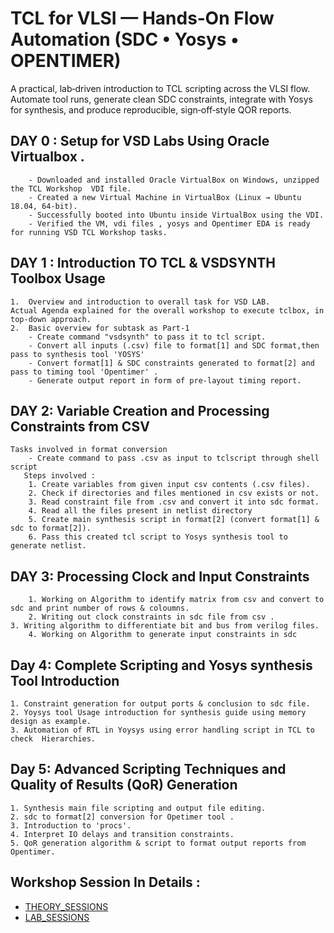 # TCL for VLSI — Hands‑On Flow Automation (SDC • Yosys • OPENTIMER)
A practical, lab‑driven introduction to TCL scripting across the VLSI flow. Automate tool runs, generate clean SDC constraints, integrate with Yosys for synthesis, and produce reproducible, sign‑off‑style QOR reports. 

## DAY 0 : Setup for VSD Labs Using Oracle Virtualbox .
        - Downloaded and installed Oracle VirtualBox on Windows, unzipped the TCL Workshop  VDI file.
        - Created a new Virtual Machine in VirtualBox (Linux → Ubuntu 18.04, 64-bit). 
        - Successfully booted into Ubuntu inside VirtualBox using the VDI.
        - Verified the VM, vdi files , yosys and Opentimer EDA is ready for running VSD TCL Workshop tasks.

## DAY 1 : Introduction TO TCL & VSDSYNTH Toolbox Usage 
    1.  Overview and introduction to overall task for VSD LAB.
	Actual Agenda explained for the overall workshop to execute tclbox, in top-down approach.
    2.  Basic overview for subtask as Part-1
        - Create command "vsdsynth" to pass it to tcl script. 
        - Convert all inputs (.csv) file to format[1] and SDC format,then pass to synthesis tool 'YOSYS'
        - Convert format[1] & SDC constraints generated to format[2] and pass to timing tool 'Opentimer' .
        - Generate output report in form of pre-layout timing report. 

## DAY 2: Variable Creation and Processing Constraints from CSV
   	Tasks involved in format conversion 
        - Create command to pass .csv as input to tclscript through shell script
	   Steps involved : 
        1. Create variables from given input csv contents (.csv files).
        2. Check if directories and files mentioned in csv exists or not.
        3. Read constraint file from .csv and convert it into sdc format. 
        4. Read all the files present in netlist directory 
        5. Create main synthesis script in format[2] (convert format[1] & sdc to format[2]). 
        6. Pass this created tcl script to Yosys synthesis tool to generate netlist. 

## DAY 3: Processing Clock and Input Constraints 
        1. Working on Algorithm to identify matrix from csv and convert to sdc and print number of rows & coloumns.
        2. Writing out clock constraints in sdc file from csv .
	3. Writing algorithm to differentiate bit and bus from verilog files.
        4. Working on Algorithm to generate input constraints in sdc  

## Day 4: Complete Scripting and Yosys synthesis Tool Introduction 
	1. Constraint generation for output ports & conclusion to sdc file.
	2. Yoysys tool Usage introduction for synthesis guide using memory design as example.
	3. Automation of RTL in Yoysys using error handling script in TCL to check  Hierarchies.

## Day 5: Advanced Scripting Techniques and Quality of Results (QoR) Generation 
	1. Synthesis main file scripting and output file editing.
	2. sdc to format[2] conversion for Opetimer tool .
	3. Introduction to 'procs'.
	4. Interpret IO delays and transition constraints.
	5. QoR generation algorithm & script to format output reports from Opentimer. 

## Workshop Session In Details : 
- [THEORY_SESSIONS](https://github.com/ronitamitra/vsd_tcl_workshop/blob/main/THEORY_SESSIONS.md)
- [LAB_SESSIONS](https://github.com/ronitamitra/vsd_tcl_workshop/blob/main/LAB_SESSIONS.md)
    
